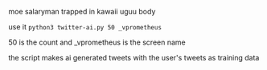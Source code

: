 
moe salaryman trapped in kawaii uguu body


use it ```python3 twitter-ai.py 50 _vprometheus```


50 is the count and _vprometheus is the screen name


the script makes ai generated tweets with the user's tweets as training data
